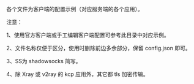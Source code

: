 各个文件为客户端的配置示例（对应服务端的各个应用）。

注意：

1、使用官方客户端或手工编辑客户端配置可参考此目录中对应示例。

2、文件名称仅便于区分，使用时删除前边多余部分，保留 config.json 即可。

3、SS为 shadowsocks 简写。

4、除 Xray 或 v2ray 的 kcp 应用外，其它都 tls 加密传输。
